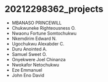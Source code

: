 # 20212298362_projects

- MBANASO PRINCEWILL 
- Chukwuneke Righteousness O.
- Nwaonu Fortune Somtochukwu
- Nkemdirim Edward N.
- Ugochukwu Alexabder C.
- Duru Anointed A.
- Samuel Sweet O.
- Onyekwere Joel Chinanza
- Nwokafor Netochukwu
- Eze Emmanuel
- John Eno David
